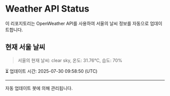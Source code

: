 
# Weather API Status

이 리포지토리는 OpenWeather API를 사용하여 서울의 날씨 정보를 자동으로 업데이트합니다.

## 현재 서울 날씨
> 서울의 현재 날씨: clear sky, 온도: 31.76°C, 습도: 70%

⏳ 업데이트 시간: 2025-07-30 09:58:50 (UTC)

---
자동 업데이트 봇에 의해 관리됩니다.
